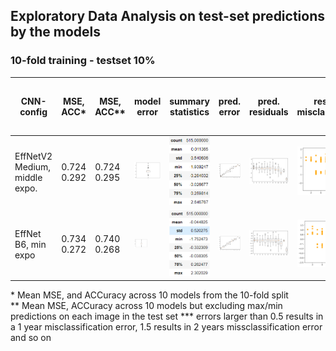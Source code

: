 ## Exploratory Data Analysis on test-set predictions by the models

### 10-fold training - testset 10% 
| CNN-config | MSE, ACC*  | MSE, ACC** | model error | summary statistics |  pred. error | pred. residuals | residuals misclassificaiton | residual class s.t. rounding error *** |
| - | - | - | - | - | - | - | - | - | 
| EffNetV2 Medium, middle expo.| 0.724<br/> 0.292 | 0.724<br/> 0.295 | <img src="manuscript/eda/EFFNetV2_m_middle_mse/model.png" width="200%" height="200%" > | <img src="manuscript/eda/EFFNetV2_m_middle_mse/summary.png" width="200%" height="200%" > | <img src="manuscript/eda/EFFNetV2_m_middle_mse/boxplot_pr_age.png" width="200%" height="200%" >  | <img src="manuscript/eda/EFFNetV2_m_middle_mse/boxplot_residual.png" width="200%" height="200%" > | <img src="manuscript/eda/EFFNetV2_m_middle_mse/misclassification.png" width="200%" height="200%" >| [0.5, 1.5):135 <br/> [1.5, \inf):7 <br> sum:142 |
| EffNet B6, min expo| 0.734<br/> 0.272 | 0.740<br/> 0.268 | <img src="manuscript/eda/tf_EFFNetB6_groupkfold_stdScalar_10_test_min/model.png" width="50%" height="50%" > | <img src="manuscript/eda/tf_EFFNetB6_groupkfold_stdScalar_10_test_min/summary.png" width="200%" height="200%" > | <img src="manuscript/eda/tf_EFFNetB6_groupkfold_stdScalar_10_test_min/boxplot_pr_age.png" width="200%" height="200%" >| <img src="manuscript/eda/tf_EFFNetB6_groupkfold_stdScalar_10_test_min/boxplot_residual.png" width="200%" height="200%" > | <img src="manuscript/eda/tf_EFFNetB6_groupkfold_stdScalar_10_test_min/misclassification.png" width="150%" height="150%" > | [0.5, 1.5):135 <br/> [1.5, \inf):7 <br> sum:137 |
 
\* Mean MSE, and ACCuracy across 10 models from the 10-fold split <br/>
\** Mean MSE, ACCuracy across 10 models but excluding max/min predictions on each image in the test set
\*** errors larger than 0.5 results in a 1 year misclassification error, 1.5 results in 2 years missclassification error and so on
